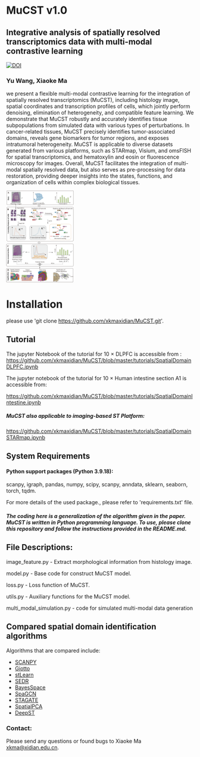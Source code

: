 # MuCST v1.0

## Integrative analysis of spatially resolved transcriptomics data with multi-modal contrastive learning
[![DOI](https://zenodo.org/badge/DOI/10.5281/zenodo.10627683.svg)](https://doi.org/10.5281/zenodo.10627683)
###  Yu Wang, Xiaoke Ma

we present a flexible multi-modal contrastive learning for the integration of spatially resolved transcriptomics (MuCST), including histology image, spatial coordinates and transcription profiles of cells, which jointly perform denoising, elimination of heterogeneity, and compatible feature learning. We demonstrate that MuCST robustly and accurately identifies tissue subpopulations from simulated data with various types of perturbations. In cancer-related tissues, MuCST precisely identifies tumor-associated domains, reveals gene biomarkers for tumor regions, and exposes intratumoral heterogeneity. MuCST is applicable to diverse datasets generated from various platforms, such as STARmap, Visium, and omsFISH for spatial transcriptomics, and hematoxylin and eosin or fluorescence microscopy for images. Overall, MuCST facilitates the integration of multi-modal spatially resolved data, but also serves as pre-processing for data restoration, providing deeper insights into the states, functions, and organization of cells within complex biological tissues.

<img src="docs\MuCST-main.png" alt="\0." style="zoom:24%;" />

# Installation

please use 'git clone https://github.com/xkmaxidian/MuCST.git'.

## Tutorial

The jupyter Notebook of the tutorial for 10 × DLPFC is accessible from :
https://github.com/xkmaxidian/MuCST/blob/master/tutorials/SpatialDomainDLPFC.ipynb

The jupyter notebook of the tutorial for 10 $\times$ Human intestine section A1 is accessible from:

https://github.com/xkmaxidian/MuCST/blob/master/tutorials/SpatialDomainIntestine.ipynb

##### MuCST also applicable to imaging-based ST Platform:

https://github.com/xkmaxidian/MuCST/blob/master/tutorials/SpatialDomainSTARmap.ipynb

## System Requirements

#### Python support packages  (Python 3.9.18): 

scanpy, igraph, pandas, numpy, scipy, scanpy, anndata, sklearn, seaborn, torch, tqdm.

For more details of the used package., please refer to 'requirements.txt' file.

##### The coding here is a generalization of the algorithm given in the paper. MuCST is written in Python programming language. To use, please clone this repository and follow the instructions provided in the README.md.

## File Descriptions:

image_feature.py - Extract morphological information from histology image.

model.py - Base code for construct MuCST model.

loss.py - Loss function of MuCST.

utils.py - Auxiliary functions for the MuCST model.

multi_modal_simulation.py - code for simulated multi-modal data generation 

## Compared spatial domain identification algorithms

Algorithms that are compared include: 

* [SCANPY](https://github.com/scverse/scanpy-tutorials)
* [Giotto](https://github.com/drieslab/Giotto)
* [stLearn](https://github.com/BiomedicalMachineLearning/stLearn)
* [SEDR](https://github.com/JinmiaoChenLab/SEDR/)
* [BayesSpace](https://github.com/edward130603/BayesSpace)
* [SpaGCN](https://github.com/jianhuupenn/SpaGCN)
* [STAGATE](https://github.com/zhanglabtools/STAGATE)
* [SpatialPCA](https://github.com/shangll123/SpatialPCA)
* [DeepST](https://github.com/JiangBioLab/DeepST)

### Contact:

Please send any questions or found bugs to Xiaoke Ma [xkma@xidian.edu.cn](mailto:xkma@xidian.edu.cn).
